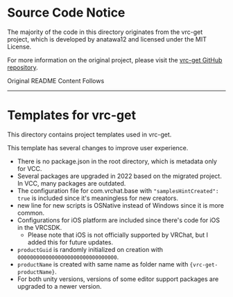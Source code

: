# Source Code Notice

The majority of the code in this directory originates from the vrc-get project, which is developed by anatawa12 and licensed under the MIT License.

For more information on the original project, please visit the [vrc-get GitHub repository](https://github.com/vrc-get/vrc-get).

Original README Content Follows

---

# Templates for vrc-get

This directory contains project templates used in vrc-get.

This template has several changes to improve user experience.

- There is no package.json in the root directory, which is metadata only for VCC.
- Several packages are upgraded in 2022 based on the migrated project. In VCC, many packages are outdated.
- The configuration file for com.vrchat.base with `"samplesHintCreated": true` is included since it's meaningless for new creators.
- new line for new scripts is OSNative instead of Windows since it is more common.
- Configurations for iOS platform are included since there's code for iOS in the VRCSDK.
  - Please note that iOS is not officially supported by VRChat, but I added this for future updates.
- `productGuid` is randomly initialized on creation with `00000000000000000000000000000000`.
- `productName` is created with same name as folder name with `{vrc-get-productName}`.
- For both unity versions, versions of some editor support packages are upgraded to a newer version.
